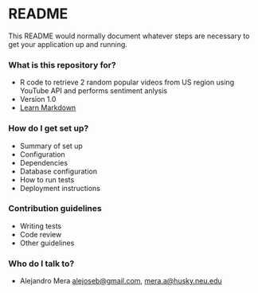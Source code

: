 # README #

This README would normally document whatever steps are necessary to get your application up and running.

### What is this repository for? ###

* R code to retrieve 2 random popular videos from US region using YouTube API and performs sentiment anlysis
* Version 1.0
* [Learn Markdown](https://bitbucket.org/tutorials/markdowndemo)

### How do I get set up? ###

* Summary of set up
* Configuration
* Dependencies
* Database configuration
* How to run tests
* Deployment instructions

### Contribution guidelines ###

* Writing tests
* Code review
* Other guidelines


### Who do I talk to? ###

* Alejandro Mera alejoseb@gmail.com, mera.a@husky.neu.edu
